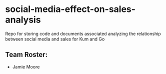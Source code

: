 # social-media-effect-on-sales-analysis
Repo for storing code and documents associated analyzing the relationship between social media and sales for Kum and Go


## Team Roster:
- Jamie Moore

